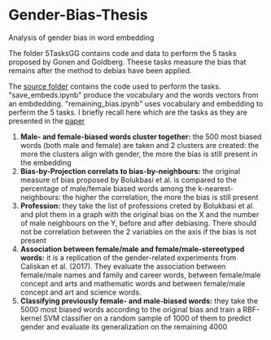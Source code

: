 # Gender-Bias-Thesis
Analysis of gender bias in word embedding

The folder 5TasksGG contains code and data to perform the 5 tasks proposed by Gonen and Goldberg. Theese tasks measure the bias that remains after the method to debias have been applied.

The [source folder](../5TasksGG/source) contains the code used to perform the tasks. 
"save_embeds.ipynb" produce the vocabulary and the words vectors from an embdedding.
"remaining_bias.ipynb" uses vocabulary and embedding to perferm the 5 tasks.
I briefly recall here which are the tasks as they are presented in the [paper](https://arxiv.org/abs/1903.03862)
1. **Male- and female-biased words cluster together:** the 500 most biased words (both male and female) are taken and 2 clusters are created: the more the clusters align with gender, the more the bias is still present in the embedding
2. **Bias-by-Projection correlats to bias-by-neighbours:** the original measure of bias proposed by Bolukbasi et al. is compared to the percentage of male/female biased words among the k-nearest-neighbours: the higher the correlation, the more the bias is still present
3. **Profession:**  they take the list of professions creted by Bolukbasi et al. and plot them in a graph with the original bias on the X and the number of male neighbours on the Y, before and after debiasing. There should not be correlation between the 2 variables on the axis if the bias is not present
4. **Association between female/male and female/male-stereotyped words:** it is a replication of the gender-related experiments from Caliskan et al. (2017). They evaluate the association between female/male names and family and career words, between female/male concept and arts and mathematic words and between female/male concept and art and science words.
5. **Classifying previously female- and male-biased words:** they take the 5000 most biased words according to the original bias and train a RBF-kernel SVM classifier on a random sample of 1000 of them to predict gender and evaluate its generalization on the remaining 4000 



